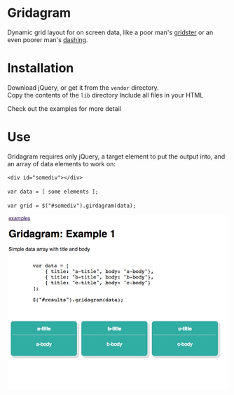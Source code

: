 
# Gridagram

Dynamic grid layout for on screen data, like a poor man's [gridster](http://gridster.net/) or an even poorer man's [dashing](http://dashing.io/).

# Installation

Download jQuery, or get it from the ``vendor`` directory.  
Copy the contents of the ``lib`` directory
Include all files in your HTML

Check out the examples for more detail

# Use

Gridagram requires only jQuery, a target element to put the output into, and an array of data
elements to work on:

    <div id="somediv"></div>

    var data = [ some elements ];

    var grid = $("#somediv").girdagram(data);

![screenshot](example.jpg)
